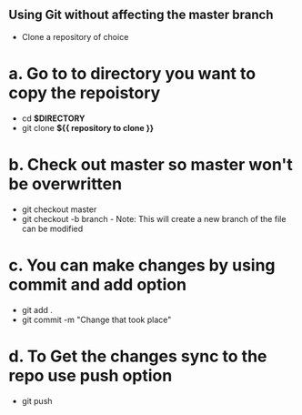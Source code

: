 
## Using Git without affecting the master branch

- Clone a repository of choice
  
#  a.  Go to to directory you want to copy the repoistory
    
   - cd **$DIRECTORY**
   - git clone **${{ repository to clone }}**
    
#  b. Check out master so master won't be overwritten

   - git checkout master
   - git checkout -b branch - Note: This will create a new branch of the file can be modified

#  c. You can make changes by using commit and add option
    
   - git add .
   - git commit -m "Change that took place"

#  d. To Get the changes sync to the repo use push option

   - git push   


    